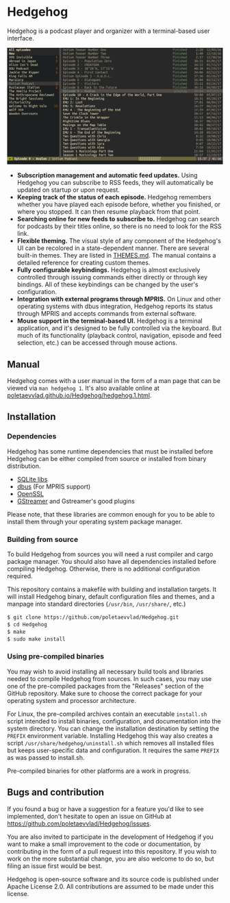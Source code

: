 # Hedgehog

Hedgehog is a podcast player and organizer with a terminal-based user
interface. 

<p align="center">
  <img src="./assets/screenshots/gruvbox-dark-theme.png" alt="Hedgehog" 
       width="640" />
</p>


 * **Subscription management and automatic feed updates.** Using Hedgehog you
   can subscribe to RSS feeds, they will automatically be updated on startup or
   upon request.
 * **Keeping track of the status of each episode.** Hedgehog remembers whether
   you have played each episode before, whether you finished, or where you
   stopped. It can then resume playback from that point.
 * **Searching online for new feeds to subscribe to.** Hedgehog can search for
   podcasts by their titles online, so there is no need to look for the RSS
   link.
 * **Flexible theming.** The visual style of any component of the Hedgehog's UI
   can be recolored in a state-dependent manner. There are several built-in
   themes. They are listed in [THEMES.md](THEMES.md). The manual contains a
   detailed reference for creating custom themes.
 * **Fully configurable keybindings.** Hedgehog is almost exclusively
   controlled through issuing commands either directly or through key bindings.
   All of these keybindings can be changed by the user's configuration.
 * **Integration with external programs through MPRIS.** On Linux and other
   operating systems with dbus integration, Hedgehog reports its status through
   MPRIS and accepts commands from external software.
 * **Mouse support in the terminal-based UI.** Hedgehog is a terminal
   application, and it's designed to be fully controlled via the keyboard. But
   much of its functionality (playback control, navigation, episode and feed
   selection, etc.) can be accessed through mouse actions.


## Manual

Hedgehog comes with a user manual in the form of a man page that can be viewed
via `man hedgehog 1`. It's also available online at
[poletaevvlad.github.io/Hedgehog/hedgehog.1.html](https://poletaevvlad.github.io/Hedgehog/hedgehog.1.html).


## Installation

### Dependencies

Hedgehog has some runtime dependencies that must be installed before Hedgehog
can be either compiled from source or installed from binary distribution.

* [SQLite libs](https://www.sqlite.org/download.html)
* [dbus](https://www.freedesktop.org/wiki/Software/dbus/#download) (For MPRIS support)
* [OpenSSL](https://www.openssl.org/source/)
* [GStreamer](https://gstreamer.freedesktop.org/download/) and Gstreamer's good plugins

Please note, that these libraries are common enough for you to be able to
install them through your operating system package manager.

### Building from source

To build Hedgehog from sources you will need a rust compiler and cargo package
manager. You should also have all dependencies installed before compiling
Hedgehog. Otherwise, there is no additional configuration required.

This repository contains a makefile with building and installation targets. It
will install Hedgehog binary, default configuration files and themes, and a 
manpage into standard directories (`/usr/bin`, `/usr/share/`, etc.)

```bash
$ git clone https://github.com/poletaevvlad/Hedgehog.git
$ cd Hedgehog   
$ make
$ sudo make install
```

### Using pre-compiled binaries

You may wish to avoid installing all necessary build tools and libraries needed
to compile Hedgehog from sources. In such cases, you may use one of the
pre-compiled packages from the "Releases" section of the GitHub repository.
Make sure to choose the correct package for your operating system and processor
architecture.

For Linux, the pre-compiled archives contain an executable `install.sh` script
intended to install binaries, configuration, and documentation into the system
directory. You can change the installation destination by setting the `PREFIX`
environment variable. Installing Hedgehog this way also creates a script
`/usr/share/hedgehog/uninstall.sh` which removes all installed files but keeps
user-specific data and configuration. It requires the same `PREFIX` as was
passed to install.sh.

Pre-compiled binaries for other platforms are a work in progress.


## Bugs and contribution

If you found a bug or have a suggestion for a feature you'd like to see
implemented, don't hesitate to open an issue on GitHub at
<https://github.com/poletaevvlad/Hedgehog/issues>.

You are also invited to participate in the development of Hedgehog if you want
to make a small improvement to the code or documentation, by contributing in
the form of a pull request into this repository. If you wish to work on the
more substantial change, you are also welcome to do so, but filing an issue
first would be best.

Hedgehog is open-source software and its source code is published under Apache
License 2.0. All contributions are assumed to be made under this license.
